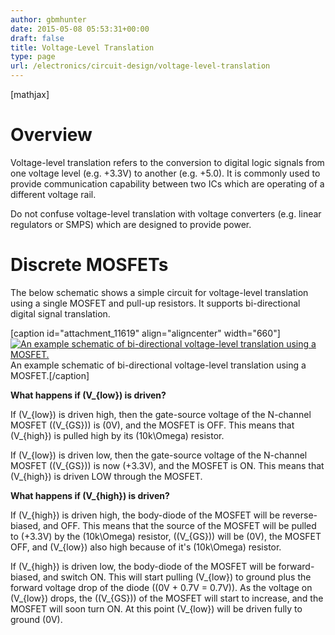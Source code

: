 ```yaml
---
author: gbmhunter
date: 2015-05-08 05:53:31+00:00
draft: false
title: Voltage-Level Translation
type: page
url: /electronics/circuit-design/voltage-level-translation
---
```


[mathjax]

# Overview

Voltage-level translation refers to the conversion to digital logic signals from one voltage level (e.g. +3.3V) to another (e.g. +5.0). It is commonly used to provide communication capability between two ICs which are operating of a different voltage rail.

Do not confuse voltage-level translation with voltage converters (e.g. linear regulators or SMPS) which are designed to provide power.

# Discrete MOSFETs

The below schematic shows a simple circuit for voltage-level translation using a single MOSFET and pull-up resistors. It supports bi-directional digital signal translation.

[caption id="attachment_11619" align="aligncenter" width="660"][![An example schematic of bi-directional voltage-level translation using a MOSFET.](http://blog.mbedded.ninja/wp-content/uploads/2015/05/schematic-of-voltage-level-translation-with-a-mosfet.png)
](http://blog.mbedded.ninja/wp-content/uploads/2015/05/schematic-of-voltage-level-translation-with-a-mosfet.png) An example schematic of bi-directional voltage-level translation using a MOSFET.[/caption]

**What happens if \(V_{low}\) is driven?**

If \(V_{low}\) is driven high, then the gate-source voltage of the N-channel MOSFET (\(V_{GS}\)) is \(0V\), and the MOSFET is OFF. This means that \(V_{high}\) is pulled high by its \(10k\Omega\) resistor.

If \(V_{low}\) is driven low, then the gate-source voltage of the N-channel MOSFET (\(V_{GS}\)) is now \(+3.3V\), and the MOSFET is ON. This means that \(V_{high}\) is driven LOW through the MOSFET.

**What happens if \(V_{high}\) is driven?**

If \(V_{high}\) is driven high, the body-diode of the MOSFET will be reverse-biased, and OFF. This means that the source of the MOSFET will be pulled to \(+3.3V\) by the \(10k\Omega\) resistor, (\(V_{GS}\)) will be \(0V\), the MOSFET OFF, and \(V_{low}\) also high because of it's \(10k\Omega\) resistor.

If \(V_{high}\) is driven low, the body-diode of the MOSFET will be forward-biased, and switch ON. This will start pulling \(V_{low}\) to ground plus the forward voltage drop of the diode (\(0V + 0.7V = 0.7V\)). As the voltage on \(V_{low}\) drops, the (\(V_{GS}\)) of the MOSFET will start to increase, and the MOSFET will soon turn ON. At this point \(V_{low}\) will be driven fully to ground (0V).
